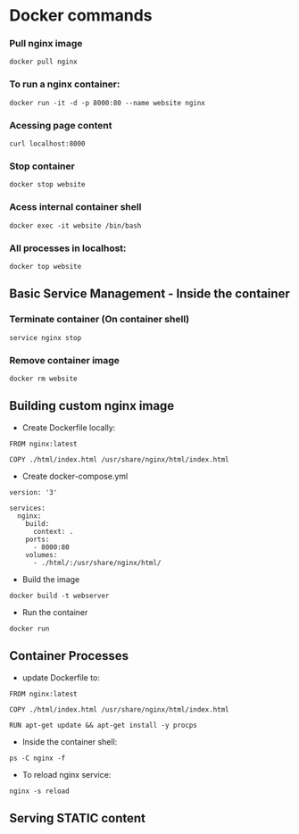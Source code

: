 # Docker commands

### Pull nginx image

```docker pull nginx```

### To run a nginx container:

```docker run -it -d -p 8000:80 --name website nginx```

### Acessing page content

```curl localhost:8000```

### Stop container

```docker stop website```

### Acess internal container shell

```docker exec -it website /bin/bash```

### All processes in localhost:

```docker top website```

## Basic Service Management - Inside the container

### Terminate container (On container shell)

```service nginx stop```

### Remove container image

```docker rm website```

## Building custom nginx image

* Create Dockerfile locally:

```
FROM nginx:latest

COPY ./html/index.html /usr/share/nginx/html/index.html
```

* Create docker-compose.yml

```
version: '3'

services:
  nginx:
    build:
      context: .
    ports:
      - 8000:80
    volumes:
      - ./html/:/usr/share/nginx/html/
```

* Build the image

```
docker build -t webserver
```

* Run the container

```
docker run
```

## Container Processes

* update Dockerfile to:

```
FROM nginx:latest

COPY ./html/index.html /usr/share/nginx/html/index.html

RUN apt-get update && apt-get install -y procps
```

* Inside the container shell:

```
ps -C nginx -f
```

* To reload nginx service:

```
nginx -s reload
```

## Serving STATIC content